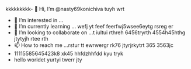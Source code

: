  kkkkkkkkk- 👋 Hi, I’m @nasty69konichiva tuyh wrt
- 👀 I’m interested in ...
- 🌱 I’m currently learning ... wefj yt
feef feerfwj5wsee6eytg rsreg er
- 💞️ I’m looking to collaborate on ...t iultui rthreh 6456tryrth 4554h45hthg jtytyjh rtee rth
- 📫 How to reach me ...rstur tt ewrwergr rk76 jtyrjrkytrt 365 3563jc
- 11115585645423k8 xk45 hhfdzhhfdd kyu tryk
- hello worldet yurtyi twerr
jty
<!---
nasty69konichiva/nasty69konichiva is a ✨ special ✨ repository because its `README.md` (this file) appears on your GitHub profile.
You can click the Preview link to take a look at your changes.
--->
